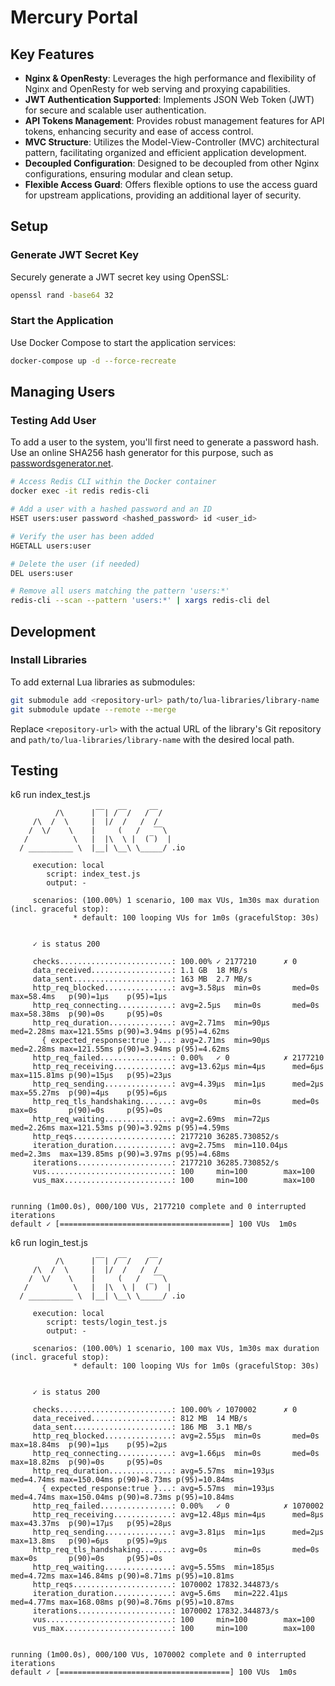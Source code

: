 # Mercury Portal

## Key Features

- **Nginx & OpenResty**: Leverages the high performance and flexibility of Nginx and OpenResty for web serving and proxying capabilities.
- **JWT Authentication Supported**: Implements JSON Web Token (JWT) for secure and scalable user authentication.
- **API Tokens Management**: Provides robust management features for API tokens, enhancing security and ease of access control.
- **MVC Structure**: Utilizes the Model-View-Controller (MVC) architectural pattern, facilitating organized and efficient application development.
- **Decoupled Configuration**: Designed to be decoupled from other Nginx configurations, ensuring modular and clean setup.
- **Flexible Access Guard**: Offers flexible options to use the access guard for upstream applications, providing an additional layer of security.

## Setup

### Generate JWT Secret Key

Securely generate a JWT secret key using OpenSSL:

```bash
openssl rand -base64 32
```

### Start the Application

Use Docker Compose to start the application services:

```bash
docker-compose up -d --force-recreate
```

## Managing Users

### Testing Add User

To add a user to the system, you'll first need to generate a password hash. Use an online SHA256 hash generator for this purpose, such as [passwordsgenerator.net](https://passwordsgenerator.net/sha256-hash-generator).

```bash
# Access Redis CLI within the Docker container
docker exec -it redis redis-cli

# Add a user with a hashed password and an ID
HSET users:user password <hashed_password> id <user_id>

# Verify the user has been added
HGETALL users:user

# Delete the user (if needed)
DEL users:user

# Remove all users matching the pattern 'users:*'
redis-cli --scan --pattern 'users:*' | xargs redis-cli del
```

## Development

### Install Libraries

To add external Lua libraries as submodules:

```bash
git submodule add <repository-url> path/to/lua-libraries/library-name
git submodule update --remote --merge
```

Replace `<repository-url>` with the actual URL of the library's Git repository and `path/to/lua-libraries/library-name` with the desired local path.

## Testing

k6 run index_test.js

```
          /\      |‾‾| /‾‾/   /‾‾/
     /\  /  \     |  |/  /   /  /
    /  \/    \    |     (   /   ‾‾\
   /          \   |  |\  \ |  (‾)  |
  / __________ \  |__| \__\ \_____/ .io

     execution: local
        script: index_test.js
        output: -

     scenarios: (100.00%) 1 scenario, 100 max VUs, 1m30s max duration (incl. graceful stop):
              * default: 100 looping VUs for 1m0s (gracefulStop: 30s)


     ✓ is status 200

     checks.........................: 100.00% ✓ 2177210      ✗ 0
     data_received..................: 1.1 GB  18 MB/s
     data_sent......................: 163 MB  2.7 MB/s
     http_req_blocked...............: avg=3.58µs  min=0s       med=0s     max=58.4ms   p(90)=1µs    p(95)=1µs
     http_req_connecting............: avg=2.5µs   min=0s       med=0s     max=58.38ms  p(90)=0s     p(95)=0s
     http_req_duration..............: avg=2.71ms  min=90µs     med=2.28ms max=121.55ms p(90)=3.94ms p(95)=4.62ms
       { expected_response:true }...: avg=2.71ms  min=90µs     med=2.28ms max=121.55ms p(90)=3.94ms p(95)=4.62ms
     http_req_failed................: 0.00%   ✓ 0            ✗ 2177210
     http_req_receiving.............: avg=13.62µs min=4µs      med=6µs    max=115.81ms p(90)=15µs   p(95)=23µs
     http_req_sending...............: avg=4.39µs  min=1µs      med=2µs    max=55.27ms  p(90)=4µs    p(95)=6µs
     http_req_tls_handshaking.......: avg=0s      min=0s       med=0s     max=0s       p(90)=0s     p(95)=0s
     http_req_waiting...............: avg=2.69ms  min=72µs     med=2.26ms max=121.53ms p(90)=3.92ms p(95)=4.59ms
     http_reqs......................: 2177210 36285.730852/s
     iteration_duration.............: avg=2.75ms  min=110.04µs med=2.3ms  max=139.85ms p(90)=3.97ms p(95)=4.68ms
     iterations.....................: 2177210 36285.730852/s
     vus............................: 100     min=100        max=100
     vus_max........................: 100     min=100        max=100


running (1m00.0s), 000/100 VUs, 2177210 complete and 0 interrupted iterations
default ✓ [======================================] 100 VUs  1m0s
```

k6 run login_test.js

```
          /\      |‾‾| /‾‾/   /‾‾/
     /\  /  \     |  |/  /   /  /
    /  \/    \    |     (   /   ‾‾\
   /          \   |  |\  \ |  (‾)  |
  / __________ \  |__| \__\ \_____/ .io

     execution: local
        script: tests/login_test.js
        output: -

     scenarios: (100.00%) 1 scenario, 100 max VUs, 1m30s max duration (incl. graceful stop):
              * default: 100 looping VUs for 1m0s (gracefulStop: 30s)


     ✓ is status 200

     checks.........................: 100.00% ✓ 1070002      ✗ 0
     data_received..................: 812 MB  14 MB/s
     data_sent......................: 186 MB  3.1 MB/s
     http_req_blocked...............: avg=2.55µs  min=0s       med=0s     max=18.84ms  p(90)=1µs    p(95)=2µs
     http_req_connecting............: avg=1.66µs  min=0s       med=0s     max=18.82ms  p(90)=0s     p(95)=0s
     http_req_duration..............: avg=5.57ms  min=193µs    med=4.74ms max=150.04ms p(90)=8.73ms p(95)=10.84ms
       { expected_response:true }...: avg=5.57ms  min=193µs    med=4.74ms max=150.04ms p(90)=8.73ms p(95)=10.84ms
     http_req_failed................: 0.00%   ✓ 0            ✗ 1070002
     http_req_receiving.............: avg=12.48µs min=4µs      med=8µs    max=43.37ms  p(90)=17µs   p(95)=28µs
     http_req_sending...............: avg=3.81µs  min=1µs      med=2µs    max=13.8ms   p(90)=6µs    p(95)=9µs
     http_req_tls_handshaking.......: avg=0s      min=0s       med=0s     max=0s       p(90)=0s     p(95)=0s
     http_req_waiting...............: avg=5.55ms  min=185µs    med=4.72ms max=146.84ms p(90)=8.71ms p(95)=10.81ms
     http_reqs......................: 1070002 17832.344873/s
     iteration_duration.............: avg=5.6ms   min=222.41µs med=4.77ms max=168.08ms p(90)=8.76ms p(95)=10.87ms
     iterations.....................: 1070002 17832.344873/s
     vus............................: 100     min=100        max=100
     vus_max........................: 100     min=100        max=100


running (1m00.0s), 000/100 VUs, 1070002 complete and 0 interrupted iterations
default ✓ [======================================] 100 VUs  1m0s
```
